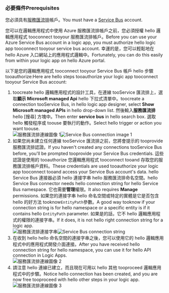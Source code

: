 ### <a name="prerequisites"></a><span data-ttu-id="68bc7-101">必要條件</span><span class="sxs-lookup"><span data-stu-id="68bc7-101">Prerequisites</span></span>
<span data-ttu-id="68bc7-102">您必須具有[服務匯流排](https://azure.microsoft.com/services/service-bus/)帳戶。</span><span class="sxs-lookup"><span data-stu-id="68bc7-102">You must have a [Service Bus](https://azure.microsoft.com/services/service-bus/) account.</span></span>  

<span data-ttu-id="68bc7-103">您可以在邏輯應用程式中使用 Azure 服務匯流排帳戶之前，您必須授權 hello 邏輯應用程式 tooconnect tooyour 服務匯流排帳戶。</span><span class="sxs-lookup"><span data-stu-id="68bc7-103">Before you can use your Azure Service Bus account in a logic app, you must authorize hello logic app tooconnect tooyour service bus account.</span></span> <span data-ttu-id="68bc7-104">幸運的是，您可以輕鬆地在 hello Azure 入口網站上的應用程式邏輯中。</span><span class="sxs-lookup"><span data-stu-id="68bc7-104">Fortunately, you can do this easily from within your logic app on hello Azure portal.</span></span>  

<span data-ttu-id="68bc7-105">以下是您的邏輯應用程式 tooconnect tooyour Service Bus 帳戶 hello 步驟 tooauthorize:</span><span class="sxs-lookup"><span data-stu-id="68bc7-105">Here are hello steps tooauthorize your logic app tooconnect tooyour Service Bus account:</span></span>  

1. <span data-ttu-id="68bc7-106">toocreate hello 邏輯應用程式的設計工具，在連線 tooService 匯流排上，選取**顯示 Microsoft managed Api** hello 下拉式清單中。</span><span class="sxs-lookup"><span data-stu-id="68bc7-106">toocreate a connection tooService Bus, in hello logic app designer, select **Show Microsoft managed APIs** in hello drop-down list.</span></span> <span data-ttu-id="68bc7-107">然後輸入**服務匯流排**hello [搜尋] 方塊中。</span><span class="sxs-lookup"><span data-stu-id="68bc7-107">Then enter **service bus** in hello search box.</span></span> <span data-ttu-id="68bc7-108">選取 hello 觸發程序或 toouse 要執行的動作。</span><span class="sxs-lookup"><span data-stu-id="68bc7-108">Select hello trigger or action you want toouse.</span></span>  
    <span data-ttu-id="68bc7-109">![服務匯流排連線圖像 1](./media/connectors-create-api-servicebus/servicebus-1.png)</span><span class="sxs-lookup"><span data-stu-id="68bc7-109">![Service Bus connection image 1](./media/connectors-create-api-servicebus/servicebus-1.png)</span></span>  
2. <span data-ttu-id="68bc7-110">如果您尚未建立任何連線 tooService 匯流排之前，您將會提示的 tooprovide 服務匯流排認證。</span><span class="sxs-lookup"><span data-stu-id="68bc7-110">If you haven't created any connections tooService Bus before, you'll be prompted tooprovide your Service Bus credentials.</span></span> <span data-ttu-id="68bc7-111">這些認證是使用的 tooauthorize 您邏輯應用程式 tooconnect tooand 存取您的服務匯流排帳戶資料。</span><span class="sxs-lookup"><span data-stu-id="68bc7-111">These credentials are used tooauthorize your logic app tooconnect tooand access your Service Bus account's data.</span></span> <span data-ttu-id="68bc7-112">hello Service Bus 連接器必須 hello 連接字串 hello 服務匯流排命名空間。</span><span class="sxs-lookup"><span data-stu-id="68bc7-112">hello Service Bus connector needs hello connection string for hello Service Bus namespace.</span></span> <span data-ttu-id="68bc7-113">它也需要**管理**權限。</span><span class="sxs-lookup"><span data-stu-id="68bc7-113">It also requires **Manage** permissions.</span></span> <span data-ttu-id="68bc7-114">如果您的連接字串 hello 命名空間或特定的實體是它是否包含 hello 的好方法 tooknow`EntityPath`參數。</span><span class="sxs-lookup"><span data-stu-id="68bc7-114">A good way tooknow if your connection string is for hello namespace or a specific entity is if it contains hello `EntityPath` parameter.</span></span> <span data-ttu-id="68bc7-115">如果是的話，它不 hello 邏輯應用程式的權限的連接字串。</span><span class="sxs-lookup"><span data-stu-id="68bc7-115">If it does, it is not hello right connection string for a logic app.</span></span>  
    <span data-ttu-id="68bc7-116">![服務匯流排連接字串](./media/connectors-create-api-servicebus/connectionstring.png)</span><span class="sxs-lookup"><span data-stu-id="68bc7-116">![Service Bus connection string](./media/connectors-create-api-servicebus/connectionstring.png)</span></span>
3. <span data-ttu-id="68bc7-117">在收到 hello hello 命名空間的連接字串之後，您可以使用它的 hello 邏輯應用程式中的應用程式開發介面連接。</span><span class="sxs-lookup"><span data-stu-id="68bc7-117">After you have received hello connection string for hello namespace, you can use it for hello API connection in Logic Apps.</span></span>  
    ![服務匯流排連線圖像 2](./media/connectors-create-api-servicebus/servicebus-2.png)  
4. <span data-ttu-id="68bc7-119">請注意 hello 連線已建立，而且現在可用以 hello 其他 tooproceed 邏輯應用程式中的步驟。</span><span class="sxs-lookup"><span data-stu-id="68bc7-119">Notice hello connection has been created, and you are now free tooproceed with hello other steps in your logic app.</span></span>  
    ![服務匯流排連線圖像 3](./media/connectors-create-api-servicebus/servicebus-3.png)   

